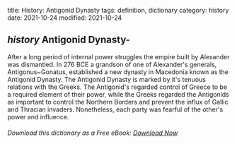 title: History: Antigonid Dynasty
tags: definition, dictionary
category: history
date: 2021-10-24
modified: 2021-10-24

## _history_  Antigonid Dynasty-
After a long period of internal power
struggles the empire built by Alexander was dismantled.  In    276
BCE
 a grandson of one of Alexander's generals, Antigonus~Gonatus,
established a new dynasty in Macedonia known as the Antigonid Dynasty.
The Antigonid Dynasty is marked by it's tenuous relations with the
Greeks.   The Antigonid's regarded control of Greece to be a
required element of their power, while the Greeks regarded the
Antigonids as important to control the Northern Borders and prevent
the influx of Gallic and Thracian invaders.  Nonetheless, each party
was fearful of the other's power and influence.


###### Download *this* dictionary as a Free eBook: [Download Now]({static}static/SerfHistoryDictionary.pdf)

